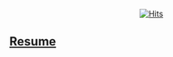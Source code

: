 <div align=center>
	
[![Hits](https://hits.seeyoufarm.com/api/count/incr/badge.svg?url=https%3A%2F%2Fgithub.com%2Fsunnight9507&count_bg=%23DE8EFF&title_bg=%234E5759&icon=&icon_color=%23000000&title=hits&edge_flat=false)](https://hits.seeyoufarm.com)
	
</div>

## [Resume](https://www.notion.so/Sunny-1349e293c9f74de092dce9ee359bd77c)
